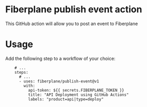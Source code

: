 # Fiberplane publish event action

This GitHub action will allow you to post an event to Fiberplane

# Usage

Add the following step to a workflow of your choice:

```
    # ...
    steps:
      # ...
      - uses: fiberplane/publish-event@v1
        with:
          api-token: ${{ secrets.FIBERPLANE_TOKEN }}
          title: "API Deployment using GitHub Actions"
          labels: "product=api|type=deploy"
```
